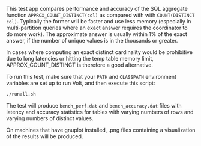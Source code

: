 This test app compares performance and accuracy of the SQL aggregate
function `APPROX_COUNT_DISTINCT(col)` as compared with with
`COUNT(DISTINCT col)`.  Typically the former will be faster and use
less memory (especially in multi-partition queries where an exact
answer requires the coordinator to do more work).  The approximate
answer is usually within 1% of the exact answer, if the number of
unique values is in the thousands or greater.

In cases where computing an exact distinct cardinality would be
prohibitive due to long latencies or hitting the temp table memory
limit, APPROX_COUNT_DISTINCT is therefore a good alternative.

To run this test, make sure that your `PATH` and `CLASSPATH`
environment variables are set up to run Volt, and then execute this
script:
```bash
./runall.sh
```

The test will produce `bench_perf.dat` and `bench_accuracy.dat` files
with latency and accuracy statistics for tables with varying numbers
of rows and varying numbers of distinct values.

On machines that have gnuplot installed, .png files containing a
visualization of the results will be produced.
